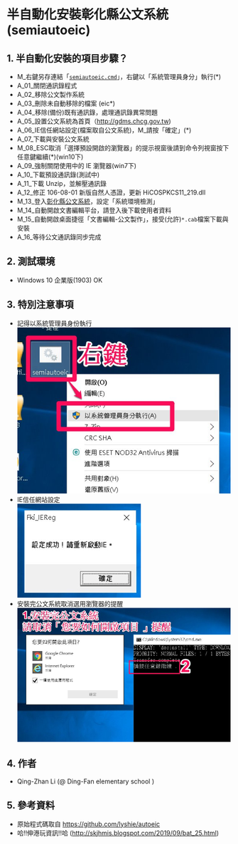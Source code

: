 # 半自動化安裝彰化縣公文系統(semiautoeic)
## 1. 半自動化安裝的項目步驟？
- M_右鍵另存連結「[`semiautoeic.cmd`](https://raw.githubusercontent.com/ghostfox369/autoeic4chcg/master/semiautoeic.cmd)」，右鍵以「系統管理員身分」執行(*)
- A_01_關閉通訊錄程式
- A_02_移除公文製作系統
- A_03_刪除未自動移除的檔案 (eic*)
- A_04_移除(備份)既有通訊錄，處理通訊錄異常問題
- A_05_設置公文系統為首頁（http://gdms.chcg.gov.tw)
- A_06_IE信任網站設定(檔案取自公文系統)，M_請按「確定」(*)
- A_07_下載與安裝公文系統
- M_08_ESC取消「選擇預設開啟的瀏覽器」的提示視窗後請到命令列視窗按下任意鍵繼續(*)(win10下)
- A_09_強制關閉使用中的 IE 瀏覽器(win7下)
- A_10_下載預設通訊錄(測試中)
- A_11_下載 Unzip，並解壓通訊錄
- A_12_修正 106-08-01 新版自然人憑證，更新 HiCOSPKCS11_219.dll
- M_13_登入[彰化縣公文系統](http://gdms.chcg.gov.tw)，設定「系統環境檢測」
- M_14_自動開啟文書編輯平台，請登入後下載使用者資料
- M_15_自動開啟桌面捷徑「文書編輯-公文製作」，接受(允許)`*.cab`檔案下載與安裝
- A_16_等待公文通訊錄同步完成

## 2. 測試環境
- Windows 10 企業版(1903) OK

## 3. 特別注意事項
- 記得以系統管理員身份執行  
![001](/001.jpg)
- IE信任網站設定  
![002](/002.jpg)
- 安裝完公文系統取消選用瀏覽器的提醒  
![003](/003.jpg)

## 4. 作者
- Qing-Zhan Li (@ Ding-Fan elementary school )

## 5. 參考資料
- 原始程式碼取自 https://github.com/lyshie/autoeic
- 哈!!伸港玩資訊!!哈 (http://skjhmis.blogspot.com/2019/09/bat_25.html)
